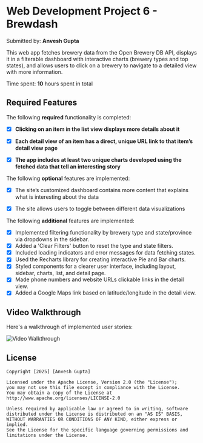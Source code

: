# Web Development Project 6 - Brewdash

Submitted by: **Anvesh Gupta**

This web app fetches brewery data from the Open Brewery DB API, displays it in a filterable dashboard with interactive charts (brewery types and top states), and allows users to click on a brewery to navigate to a detailed view with more information.

Time spent: **10** hours spent in total

## Required Features

The following **required** functionality is completed:

- [x] **Clicking on an item in the list view displays more details about it**
- [x] **Each detail view of an item has a direct, unique URL link to that item’s detail view page**
- [x] **The app includes at least two unique charts developed using the fetched data that tell an interesting story**
  

The following **optional** features are implemented:

- [x] The site’s customized dashboard contains more content that explains what is interesting about the data
    
- [x] The site allows users to toggle between different data visualizations
    

The following **additional** features are implemented:

* [x] Implemented filtering functionality by brewery type and state/province via dropdowns in the sidebar.
* [x] Added a 'Clear Filters' button to reset the type and state filters.
* [x] Included loading indicators and error messages for data fetching states.
* [x] Used the Recharts library for creating interactive Pie and Bar charts.
* [x] Styled components for a clearer user interface, including layout, sidebar, charts, list, and detail page.
* [x] Made phone numbers and website URLs clickable links in the detail view.
* [x] Added a Google Maps link based on latitude/longitude in the detail view.

## Video Walkthrough

Here's a walkthrough of implemented user stories:

<img src='[Your GIF Link Here]' title='Video Walkthrough' width='' alt='Video Walkthrough' />

## License

    Copyright [2025] [Anvesh Gupta]

    Licensed under the Apache License, Version 2.0 (the "License");
    you may not use this file except in compliance with the License.
    You may obtain a copy of the License at http://www.apache.org/licenses/LICENSE-2.0

    Unless required by applicable law or agreed to in writing, software
    distributed under the License is distributed on an "AS IS" BASIS,
    WITHOUT WARRANTIES OR CONDITIONS OF ANY KIND, either express or implied.
    See the License for the specific language governing permissions and
    limitations under the License.

